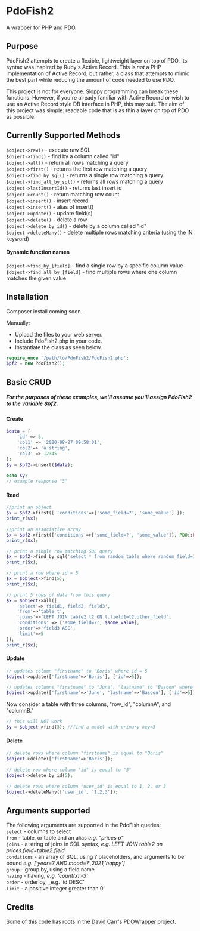 # PdoFish2
A wrapper for PHP and PDO.

## Purpose
PdoFish2 attempts to create a flexible, lightweight layer on top of PDO. Its syntax was inspired by Ruby's Active Record. This is _not_ a PHP implementation of Active Record, but rather, a class that attempts to mimic the best part while reducing the amount of code needed to use PDO.   

This project is not for everyone. Sloppy programming can break these functions. However, if you're already familiar with Active Record or wish to use an Active Record style DB interface in PHP, this may suit. The aim of this project was simple: readable code that is as thin a layer on top of PDO as possible. 

## Currently Supported Methods
```$object->raw()``` - execute raw SQL  
```$object->find()``` - find by a column called "id"  
```$object->all()``` - return all rows matching a query   
```$object->first()``` - returns the first row matching a query  
```$object->find_by_sql()``` - returns a single row matching a query  
```$object->find_all_by_sql()``` - returns all rows matching a query  
```$object->lastInsertId()``` - returns last insert id  
```$object->count()``` - return matching row count  
```$object->insert()``` - insert record  
```$object->insert()``` - alias of insert()  
```$object->update()``` - update field(s)  
```$object->delete()```  - delete a row  
```$object->delete_by_id()``` - delete by a column called "id"   
```$object->deleteMany()``` - delete multiple rows matching criteria (using the IN keyword)   

#### Dynamic function names
```$object->find_by_[field]``` - find a single row by a specific column value  
```$object->find_all_by_[field]``` - find multiple rows where one column matches the given value  

Installation
------------
Composer install coming soon. 

Manually: 
- Upload the files to your web server.  
- Include PdoFish2.php in your code. 
- Instantiate the class as seen below. 

```php  
require_once '/path/to/PdoFish2/PdoFish2.php';  
$pf2 = new PdoFish2(); 
```

## Basic CRUD
##### For the purposes of these examples, we'll assume you'll assign PdoFish2 to the variable $pf2. 

#### Create 
```php  
$data = [
	'id' => 3,  
	'col1' => '2020-08-27 09:58:01',  
	'col2'=> 'a string',  
	'col3' => 12345  
];  
$y = $pf2->insert($data);  
  
echo $y;   
// example response "3"  
```

#### Read

```php  
//print an object
$x = $pf2->first([ 'conditions'=>['some_field=?', 'some_value'] ]);
print_r($x); 
```  

```php  
//print an associative array 
$x = $pf2->first(['conditions'=>['some_field=?', 'some_value']], PDO::FETCH_ASSOC);
print_r($x); 
```  
```php  
// print a single row matching SQL query  
$x = $pf2->find_by_sql('select * from random_table where random_field=12');
print_r($x);
```  

```php  
// print a row where id = 5   
$x = $object->find(5);
print_r($x); 
```

```php  
// print 5 rows of data from this query   
$x = $object->all([
	'select'=>'field1, field2, field3',
	'from'=>'table t',
	'joins'=>'LEFT JOIN table2 t2 ON t.field1=t2.other_field',
	'conditions' => ['some_field=?', $some_value],
	'order'=>'field3 ASC',
	'limit'=>5
]);
print_r($x);
```

#### Update  
```php    
// updates column "firstname" to "Boris" where id = 5
$object->update(['firstname'=>'Boris'], ['id'=>5]); 

// updates columns "firstname" to "June", "lastname" to "Basoon" where id = 5
$object->update(['firstname'=>'June', 'lastname'=>'Basoon'], ['id'=>5]); 
```   

Now consider a table with three columns, "row_id", "columnA", and "columnB."   
```php   
// this will NOT work  
$y = $object->find(3); //find a model with primary key=3  
```  
  
#### Delete  
```php    
// delete rows where column "firstname" is equal to "Boris"  
$object->delete(['firstname'=>'Boris']);   
  
// delete row where column "id" is equal to "5"  
$object->delete_by_id(5);   
  
// delete rows where column "user_id" is equal to 1, 2, or 3  
$object->deleteMany(['user_id', '1,2,3']);   
```
   
## Arguments supported
The following arguments are supported in the PdoFish queries:  
```select``` - columns to select  
```from``` - table, or table and an alias _e.g. "prices p"_  
```joins``` - a string of joins in SQL syntax, _e.g. LEFT JOIN table2 on prices.field=table2.field_   
```conditions``` - an array of SQL, using ? placeholders, and arguments to be bound _e.g. ['year=? AND mood=?',2021,'happy']_   
```group``` - group by, using a field name  
```having``` - having, _e.g. 'count(x)>3'_  
```order``` - order by, _e.g. 'id DESC'  
```limit``` - a positive integer greater than 0  

## Credits
Some of this code has roots in the [David Carr](https://twitter.com/dcblogdev)'s [PDOWrapper](https://dcblog.dev/docs/pdo-wrapper) project. 
